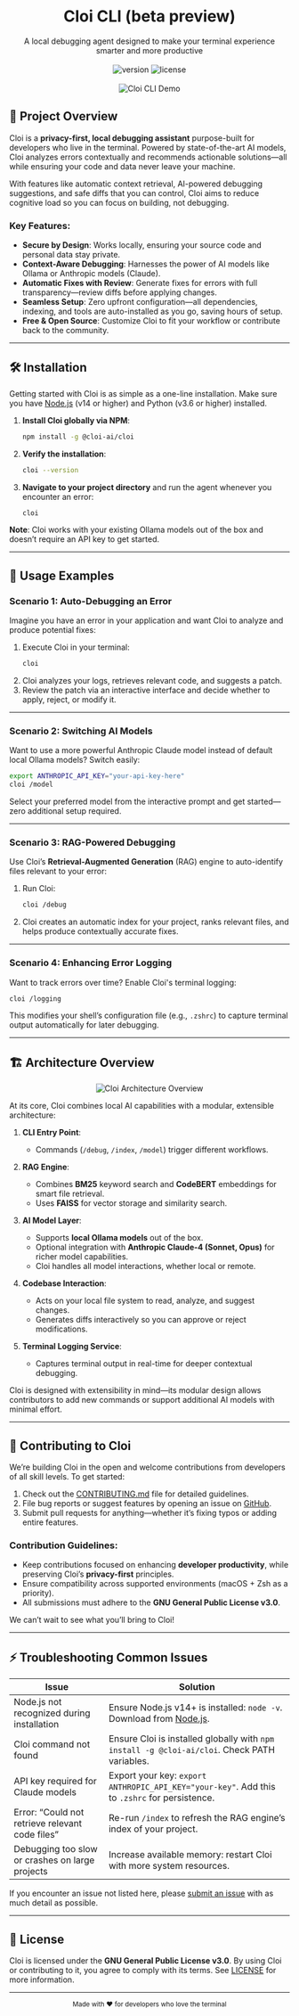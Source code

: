 # <div align="center">Cloi CLI (beta preview)</div>

<div align="center">A local debugging agent designed to make your terminal experience smarter and more productive</div>
<br>
<div align="center">
  <img src="https://img.shields.io/badge/version-beta-yellow" alt="version" />
  <img src="https://img.shields.io/badge/license-GPL%203.0-green" alt="license" />
</div>
<br>
<div align="center"><img src="assets/finaldemo.gif" alt="Cloi CLI Demo"></div>

## 🚀 Project Overview

Cloi is a **privacy-first, local debugging assistant** purpose-built for developers who live in the terminal. Powered by state-of-the-art AI models, Cloi analyzes errors contextually and recommends actionable solutions—all while ensuring your code and data never leave your machine.

With features like automatic context retrieval, AI-powered debugging suggestions, and safe diffs that you can control, Cloi aims to reduce cognitive load so you can focus on building, not debugging.

### Key Features:
- **Secure by Design**: Works locally, ensuring your source code and personal data stay private.
- **Context-Aware Debugging**: Harnesses the power of AI models like Ollama or Anthropic models (Claude).
- **Automatic Fixes with Review**: Generate fixes for errors with full transparency—review diffs before applying changes.
- **Seamless Setup**: Zero upfront configuration—all dependencies, indexing, and tools are auto-installed as you go, saving hours of setup.
- **Free & Open Source**: Customize Cloi to fit your workflow or contribute back to the community.

---

## 🛠 Installation

Getting started with Cloi is as simple as a one-line installation. Make sure you have [Node.js](https://nodejs.org/) (v14 or higher) and Python (v3.6 or higher) installed.

1. **Install Cloi globally via NPM**:
   ```bash
   npm install -g @cloi-ai/cloi
   ```

2. **Verify the installation**:
   ```bash
   cloi --version
   ```

3. **Navigate to your project directory** and run the agent whenever you encounter an error:
   ```bash
   cloi
   ```

**Note**: Cloi works with your existing Ollama models out of the box and doesn’t require an API key to get started.

---

## 📖 Usage Examples

### **Scenario 1: Auto-Debugging an Error**
Imagine you have an error in your application and want Cloi to analyze and produce potential fixes:
1. Execute Cloi in your terminal:
   ```bash
   cloi
   ```
2. Cloi analyzes your logs, retrieves relevant code, and suggests a patch.
3. Review the patch via an interactive interface and decide whether to apply, reject, or modify it.

---

### **Scenario 2: Switching AI Models**
Want to use a more powerful Anthropic Claude model instead of default local Ollama models? Switch easily:
```bash
export ANTHROPIC_API_KEY="your-api-key-here"
cloi /model
```
Select your preferred model from the interactive prompt and get started—zero additional setup required.

---

### **Scenario 3: RAG-Powered Debugging**
Use Cloi’s **Retrieval-Augmented Generation** (RAG) engine to auto-identify files relevant to your error:
1. Run Cloi:
   ```bash
   cloi /debug
   ```
2. Cloi creates an automatic index for your project, ranks relevant files, and helps produce contextually accurate fixes.

---

### **Scenario 4: Enhancing Error Logging**
Want to track errors over time? Enable Cloi's terminal logging:
```bash
cloi /logging
```
This modifies your shell’s configuration file (e.g., `.zshrc`) to capture terminal output automatically for later debugging.

---

## 🏗 Architecture Overview

<div align="center"><img src="assets/architecture.png" alt="Cloi Architecture Overview"></div>

At its core, Cloi combines local AI capabilities with a modular, extensible architecture:

1. **CLI Entry Point**:
   - Commands (`/debug`, `/index`, `/model`) trigger different workflows.

2. **RAG Engine**:
   - Combines **BM25** keyword search and **CodeBERT** embeddings for smart file retrieval.
   - Uses **FAISS** for vector storage and similarity search.

3. **AI Model Layer**:
   - Supports **local Ollama models** out of the box.
   - Optional integration with **Anthropic Claude-4 (Sonnet, Opus)** for richer model capabilities.
   - Cloi handles all model interactions, whether local or remote.

4. **Codebase Interaction**:
   - Acts on your local file system to read, analyze, and suggest changes.
   - Generates diffs interactively so you can approve or reject modifications.

5. **Terminal Logging Service**:
   - Captures terminal output in real-time for deeper contextual debugging.

Cloi is designed with extensibility in mind—its modular design allows contributors to add new commands or support additional AI models with minimal effort.

---

## 🤝 Contributing to Cloi

We’re building Cloi in the open and welcome contributions from developers of all skill levels. To get started:

1. Check out the [CONTRIBUTING.md](CONTRIBUTING.md) file for detailed guidelines.
2. File bug reports or suggest features by opening an issue on [GitHub](https://github.com/cloi-ai/cloi).
3. Submit pull requests for anything—whether it’s fixing typos or adding entire features.

### Contribution Guidelines:
- Keep contributions focused on enhancing **developer productivity**, while preserving Cloi’s **privacy-first** principles.
- Ensure compatibility across supported environments (macOS + Zsh as a priority).
- All submissions must adhere to the **GNU General Public License v3.0**.

We can’t wait to see what you’ll bring to Cloi!

---

## ⚡ Troubleshooting Common Issues

| **Issue**                                      | **Solution**                                                                                  |
|------------------------------------------------|----------------------------------------------------------------------------------------------|
| Node.js not recognized during installation     | Ensure Node.js v14+ is installed: `node -v`. Download from [Node.js](https://nodejs.org/).    |
| Cloi command not found                         | Ensure Cloi is installed globally with `npm install -g @cloi-ai/cloi`. Check PATH variables.  |
| API key required for Claude models             | Export your key: `export ANTHROPIC_API_KEY="your-key"`. Add this to `.zshrc` for persistence. |
| Error: “Could not retrieve relevant code files”| Re-run `/index` to refresh the RAG engine’s index of your project.                           |
| Debugging too slow or crashes on large projects| Increase available memory: restart Cloi with more system resources.                          |

If you encounter an issue not listed here, please [submit an issue](https://github.com/cloi-ai/cloi/issues) with as much detail as possible.

---

## 📜 License

Cloi is licensed under the **GNU General Public License v3.0**. By using Cloi or contributing to it, you agree to comply with its terms. See [LICENSE](LICENSE) for more information.

---

<div align="center">
  <sub>Made with ❤️ for developers who love the terminal</sub>
</div>
